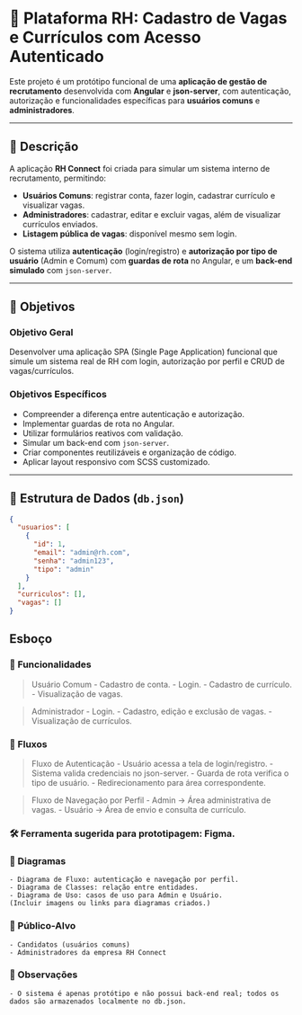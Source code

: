 # 📌 Plataforma RH: Cadastro de Vagas e Currículos com Acesso Autenticado

Este projeto é um protótipo funcional de uma **aplicação de gestão de recrutamento** desenvolvida com **Angular** e **json-server**, com autenticação, autorização e funcionalidades específicas para **usuários comuns** e **administradores**.

---

## 📖 Descrição

A aplicação **RH Connect** foi criada para simular um sistema interno de recrutamento, permitindo:
- **Usuários Comuns**: registrar conta, fazer login, cadastrar currículo e visualizar vagas.
- **Administradores**: cadastrar, editar e excluir vagas, além de visualizar currículos enviados.
- **Listagem pública de vagas**: disponível mesmo sem login.

O sistema utiliza **autenticação** (login/registro) e **autorização por tipo de usuário** (Admin e Comum) com **guardas de rota** no Angular, e um **back-end simulado** com `json-server`.

---

## 🎯 Objetivos

### Objetivo Geral
Desenvolver uma aplicação SPA (Single Page Application) funcional que simule um sistema real de RH com login, autorização por perfil e CRUD de vagas/currículos.

### Objetivos Específicos
- Compreender a diferença entre autenticação e autorização.
- Implementar guardas de rota no Angular.
- Utilizar formulários reativos com validação.
- Simular um back-end com `json-server`.
- Criar componentes reutilizáveis e organização de código.
- Aplicar layout responsivo com SCSS customizado.

---

## 📂 Estrutura de Dados (`db.json`)

```json
{
  "usuarios": [
    {
      "id": 1,
      "email": "admin@rh.com",
      "senha": "admin123",
      "tipo": "admin"
    }
  ],
  "curriculos": [],
  "vagas": []
}
```

## Esboço

### 📌 Funcionalidades
> Usuário Comum
        - Cadastro de conta.
        - Login.
        - Cadastro de currículo.
        - Visualização de vagas.

> Administrador
        - Login.
        - Cadastro, edição e exclusão de vagas.
        - Visualização de currículos.

### 📜 Fluxos
> Fluxo de Autenticação
        - Usuário acessa a tela de login/registro.
        - Sistema valida credenciais no json-server.
        - Guarda de rota verifica o tipo de usuário.
        - Redirecionamento para área correspondente.

> Fluxo de Navegação por Perfil
        - Admin → Área administrativa de vagas.
        - Usuário → Área de envio e consulta de currículo.


### 🛠️ Ferramenta sugerida para prototipagem: Figma.

### 🔗 Diagramas
    - Diagrama de Fluxo: autenticação e navegação por perfil.
    - Diagrama de Classes: relação entre entidades.
    - Diagrama de Uso: casos de uso para Admin e Usuário.
    (Incluir imagens ou links para diagramas criados.)


### 👥 Público-Alvo
    - Candidatos (usuários comuns)
    - Administradores da empresa RH Connect

### 📌 Observações
    - O sistema é apenas protótipo e não possui back-end real; todos os dados são armazenados localmente no db.json.